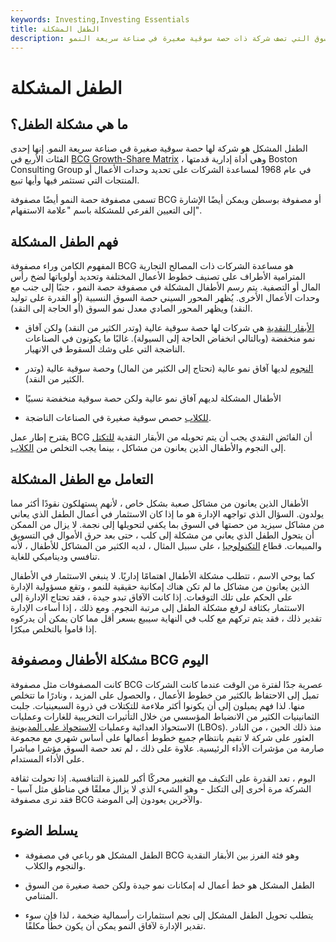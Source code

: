 ```yaml
---
keywords: Investing,Investing Essentials
title: الطفل المشكلة
description: الطفل المشكل هو إحدى الفئات الأربع في مصفوفة حصص نمو السوق التي تصف شركة ذات حصة سوقية صغيرة في صناعة سريعة النمو.
---
```


# الطفل المشكلة
## ما هي مشكلة الطفل؟

الطفل المشكل هو شركة لها حصة سوقية صغيرة في صناعة سريعة النمو. إنها إحدى الفئات الأربع في [BCG Growth-Share Matrix](/bcg) ، وهي أداة إدارية قدمتها Boston Consulting Group في عام 1968 لمساعدة الشركات على تحديد وحدات الأعمال أو المنتجات التي تستثمر فيها وأيها تبيع.

تسمى مصفوفة حصة النمو أيضًا مصفوفة BCG أو مصفوفة بوسطن ويمكن أيضًا الإشارة إلى التعيين الفرعي للمشكلة باسم "علامة الاستفهام".

## فهم الطفل المشكلة

المفهوم الكامن وراء مصفوفة BCG هو مساعدة الشركات ذات المصالح التجارية المترامية الأطراف على تصنيف خطوط الأعمال المختلفة وتحديد أولوياتها لضخ رأس المال أو التصفية. يتم رسم الأطفال المشكلة في مصفوفة حصة النمو ، جنبًا إلى جنب مع وحدات الأعمال الأخرى. يُظهر المحور السيني حصة السوق النسبية (أو القدرة على توليد النقد) ويظهر المحور الصادي معدل نمو السوق (أو الحاجة إلى النقد).

- [الأبقار النقدية](/cashcow) هي شركات لها حصة سوقية عالية (وتدر الكثير من النقد) ولكن آفاق نمو منخفضة (وبالتالي انخفاض الحاجة إلى السيولة). غالبًا ما يكونون في الصناعات الناضجة التي على وشك السقوط في الانهيار.

- [النجوم](/star) لديها آفاق نمو عالية (تحتاج إلى الكثير من المال) وحصة سوقية عالية (وتدر الكثير من النقد).

- الأطفال المشكلة لديهم آفاق نمو عالية ولكن حصة سوقية منخفضة نسبيًا

- [للكلاب](/dog) حصص سوقية صغيرة في الصناعات الناضجة.

يقترح إطار عمل BCG أن الفائض النقدي يجب أن يتم تحويله من الأبقار النقدية [للتكتل](/conglomerate) إلى النجوم والأطفال الذين يعانون من مشاكل ، بينما يجب التخلص من [الكلاب](/divestment).

## التعامل مع الطفل المشكلة

الأطفال الذين يعانون من مشاكل صعبة بشكل خاص ، لأنهم يستهلكون نقودًا أكثر مما يولدون. السؤال الذي تواجهه الإدارة هو ما إذا كان الاستثمار في أعمال الطفل الذي يعاني من مشاكل سيزيد من حصتها في السوق بما يكفي لتحويلها إلى نجمة. لا يزال من الممكن أن يتحول الطفل الذي يعاني من مشكلة إلى كلب ، حتى بعد حرق الأموال في التسويق والمبيعات. قطاع [التكنولوجيا](/technology_sector) ، على سبيل المثال ، لديه الكثير من المشاكل للأطفال ، لأنه تنافسي وديناميكي للغاية.

كما يوحي الاسم ، تتطلب مشكلة الأطفال اهتمامًا إداريًا. لا ينبغي الاستثمار في الأطفال الذين يعانون من مشاكل ما لم تكن هناك إمكانية حقيقية للنمو ، وتقع مسؤولية الإدارة على الحكم على تلك التوقعات. إذا كانت الآفاق تبدو جيدة ، فقد تحتاج الإدارة إلى الاستثمار بكثافة لرفع مشكلة الطفل إلى مرتبة النجوم. ومع ذلك ، إذا أساءت الإدارة تقدير ذلك ، فقد يتم تركهم مع كلب في النهاية سيبيع بسعر أقل مما كان يمكن أن يدركوه إذا قاموا بالتخلص مبكرًا.

## مشكلة الأطفال ومصفوفة BCG اليوم

كانت المصفوفات مثل مصفوفة BCG عصرية جدًا لفترة من الوقت عندما كانت الشركات تميل إلى الاحتفاظ بالكثير من خطوط الأعمال ، والحصول على المزيد ، ونادرًا ما تتخلص منها. لذا فهم يميلون إلى أن يكونوا أكثر ملاءمة للتكتلات في ذروة السبعينيات. جلبت الثمانينيات الكثير من الانضباط المؤسسي من خلال التأثيرات التخريبية للغارات وعمليات الاستحواذ العدائية وعمليات [الاستحواذ على المديونية](/leveragedbuyout) (LBOs). منذ ذلك الحين ، من النادر العثور على شركة لا تقيم بانتظام جميع خطوط أعمالها على أساس شهري مع مجموعة صارمة من مؤشرات الأداء الرئيسية. علاوة على ذلك ، لم تعد حصة السوق مؤشرا مباشرا على الأداء المستدام.

اليوم ، تعد القدرة على التكيف مع التغيير محركًا أكبر للميزة التنافسية. إذا تحولت ثقافة الشركة مرة أخرى إلى التكتل - وهو الشيء الذي لا يزال معلقًا في مناطق مثل آسيا - فقد نرى مصفوفة BCG والآخرين يعودون إلى الموضة.

## يسلط الضوء

- الطفل المشكل هو رباعي في مصفوفة BCG وهو فئة الفرز بين الأبقار النقدية والنجوم والكلاب.

- الطفل المشكل هو خط أعمال له إمكانات نمو جيدة ولكن حصة صغيرة من السوق المتنامي.

- يتطلب تحويل الطفل المشكل إلى نجم استثمارات رأسمالية ضخمة ، لذا فإن سوء تقدير الإدارة لآفاق النمو يمكن أن يكون خطأ مكلفًا.

